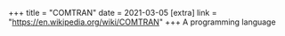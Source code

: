+++
title = "COMTRAN"
date = 2021-03-05
[extra]
link = "https://en.wikipedia.org/wiki/COMTRAN"
+++
A programming language

